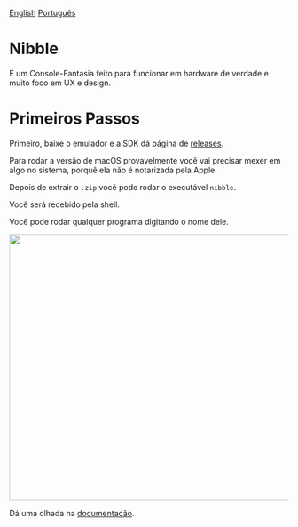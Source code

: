 [English](README.md) [Português](README.pt-BR.md)

# Nibble

É um Console-Fantasia feito para funcionar em hardware de verdade e muito
foco em UX e design.

# Primeiros Passos

Primeiro, baixe o emulador e a SDK dá página de [releases](https://github.com/nibbleteam/nibble/releases).

Para rodar a versão de macOS provavelmente você vai precisar mexer em algo no sistema, porquê ela não é notarizada pela Apple.

Depois de extrair o `.zip` você pode rodar o executável `nibble`.

Você será recebido pela shell.

Você pode rodar qualquer programa digitando o nome dele.

<p align="center">
        <img style="image-rendering: pixelated;" src ="https://github.com/pongboy/nibble/raw/master/assets/screencaps/shell-demo.gif" width="800" height="480"/>
</p>

Dá uma olhada na [documentação](https://docs.nibble.world).
